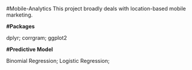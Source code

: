 #Mobile-Analytics
This project broadly deals with location-based mobile marketing.

**#Packages**

dplyr; corrgram; ggplot2

**#Predictive Model**

Binomial Regression; Logistic Regression; 
